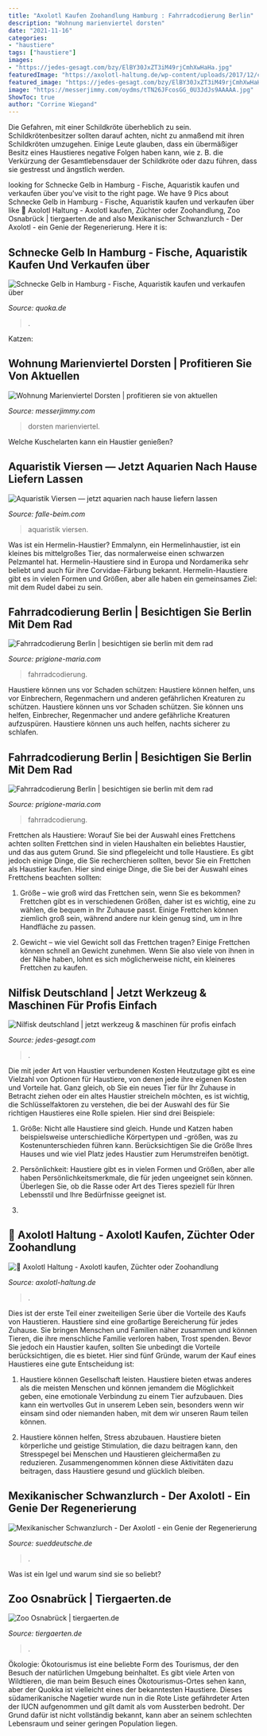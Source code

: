 ```yaml
---
title: "Axolotl Kaufen Zoohandlung Hamburg : Fahrradcodierung Berlin"
description: "Wohnung marienviertel dorsten"
date: "2021-11-16"
categories:
- "haustiere"
tags: ["haustiere"]
images:
- "https://jedes-gesagt.com/bzy/ElBY30JxZT3iM49rjCmhXwHaHa.jpg"
featuredImage: "https://axolotl-haltung.de/wp-content/uploads/2017/12/cropped-axolotl_haltung_weissling-768x461.jpg"
featured_image: "https://jedes-gesagt.com/bzy/ElBY30JxZT3iM49rjCmhXwHaHa.jpg"
image: "https://messerjimmy.com/oydms/tTN26JFcosGG_0U3JdJs9AAAAA.jpg"
ShowToc: true
author: "Corrine Wiegand"
---
```



Die Gefahren, mit einer Schildkröte überheblich zu sein.
Schildkrötenbesitzer sollten darauf achten, nicht zu anmaßend mit ihren Schildkröten umzugehen. Einige Leute glauben, dass ein übermäßiger Besitz eines Haustieres negative Folgen haben kann, wie z. B. die Verkürzung der Gesamtlebensdauer der Schildkröte oder dazu führen, dass sie gestresst und ängstlich werden.

	

		
looking for Schnecke Gelb in Hamburg - Fische, Aquaristik kaufen und verkaufen über you've visit to the right page. We have 9 Pics about Schnecke Gelb in Hamburg - Fische, Aquaristik kaufen und verkaufen über like 🦎 Axolotl Haltung - Axolotl kaufen, Züchter oder Zoohandlung, Zoo Osnabrück | tiergaerten.de and also Mexikanischer Schwanzlurch - Der Axolotl - ein Genie der Regenerierung. Here it is:
		
    
## Schnecke Gelb In Hamburg - Fische, Aquaristik Kaufen Und Verkaufen über

<img loading=lazy src="https://pic0.qimage.de/76/61/92/204926176.jpg" onerror="this.onerror=null;this.src='https://tse1.mm.bing.net/th?id=OIP.1TPxv02v5F3lkaBeo9UQGwHaFr&amp;pid=15.1';" alt="Schnecke Gelb in Hamburg - Fische, Aquaristik kaufen und verkaufen über">

_Source: quoka.de_

>. 

	

Katzen:

    
## Wohnung Marienviertel Dorsten | Profitieren Sie Von Aktuellen

<img loading=lazy src="https://messerjimmy.com/oydms/tTN26JFcosGG_0U3JdJs9AAAAA.jpg" onerror="this.onerror=null;this.src='https://tse3.mm.bing.net/th?id=OIP.AdaVjR5owOsc8IotrBO2vAAAAA&amp;pid=15.1';" alt="Wohnung Marienviertel Dorsten | profitieren sie von aktuellen">

_Source: messerjimmy.com_

>dorsten marienviertel. 

	

Welche Kuschelarten kann ein Haustier genießen?

    
## Aquaristik Viersen — Jetzt Aquarien Nach Hause Liefern Lassen

<img loading=lazy src="https://falle-beim.com/qmkj/AabgtrBYgswvX5OiWqskCwHaJ4.jpg" onerror="this.onerror=null;this.src='https://tse1.mm.bing.net/th?id=OIP.gGHjwu8RkvVeOCKWbhoKxAAAAA&amp;pid=15.1';" alt="Aquaristik Viersen — jetzt aquarien nach hause liefern lassen">

_Source: falle-beim.com_

>aquaristik viersen. 

	

Was ist ein Hermelin-Haustier?
Emmalynn, ein Hermelinhaustier, ist ein kleines bis mittelgroßes Tier, das normalerweise einen schwarzen Pelzmantel hat. Hermelin-Haustiere sind in Europa und Nordamerika sehr beliebt und auch für ihre Corvidae-Färbung bekannt. Hermelin-Haustiere gibt es in vielen Formen und Größen, aber alle haben ein gemeinsames Ziel: mit dem Rudel dabei zu sein.

    
## Fahrradcodierung Berlin | Besichtigen Sie Berlin Mit Dem Rad

<img loading=lazy src="https://prigione-maria.com/tbnba/k0AyfCPVJEQ_zz8CNEM_vAHaFj.jpg" onerror="this.onerror=null;this.src='https://tse2.mm.bing.net/th?id=OIP.Sm9B4tAs8TfKfX7uWN76lwAAAA&amp;pid=15.1';" alt="Fahrradcodierung Berlin | besichtigen sie berlin mit dem rad">

_Source: prigione-maria.com_

>fahrradcodierung. 

	

Haustiere können uns vor Schaden schützen: Haustiere können helfen, uns vor Einbrechern, Regenmachern und anderen gefährlichen Kreaturen zu schützen.
Haustiere können uns vor Schaden schützen. Sie können uns helfen, Einbrecher, Regenmacher und andere gefährliche Kreaturen aufzuspüren. Haustiere können uns auch helfen, nachts sicherer zu schlafen.

    
## Fahrradcodierung Berlin | Besichtigen Sie Berlin Mit Dem Rad

<img loading=lazy src="https://prigione-maria.com/tbnba/5euGdD2UctKPGlw4ktgQdgHaE7.jpg" onerror="this.onerror=null;this.src='https://tse1.mm.bing.net/th?id=OIP.sbjyMDDW6yaVX_8YY544zgAAAA&amp;pid=15.1';" alt="Fahrradcodierung Berlin | besichtigen sie berlin mit dem rad">

_Source: prigione-maria.com_

>fahrradcodierung. 

	

Frettchen als Haustiere: Worauf Sie bei der Auswahl eines Frettchens achten sollten
Frettchen sind in vielen Haushalten ein beliebtes Haustier, und das aus gutem Grund. Sie sind pflegeleicht und tolle Haustiere. Es gibt jedoch einige Dinge, die Sie recherchieren sollten, bevor Sie ein Frettchen als Haustier kaufen. Hier sind einige Dinge, die Sie bei der Auswahl eines Frettchens beachten sollten:
1. Größe – wie groß wird das Frettchen sein, wenn Sie es bekommen? Frettchen gibt es in verschiedenen Größen, daher ist es wichtig, eine zu wählen, die bequem in Ihr Zuhause passt. Einige Frettchen können ziemlich groß sein, während andere nur klein genug sind, um in Ihre Handfläche zu passen.

2. Gewicht – wie viel Gewicht soll das Frettchen tragen? Einige Frettchen können schnell an Gewicht zunehmen. Wenn Sie also viele von ihnen in der Nähe haben, lohnt es sich möglicherweise nicht, ein kleineres Frettchen zu kaufen.

    
## Nilfisk Deutschland | Jetzt Werkzeug &amp; Maschinen Für Profis Einfach

<img loading=lazy src="https://jedes-gesagt.com/bzy/ElBY30JxZT3iM49rjCmhXwHaHa.jpg" onerror="this.onerror=null;this.src='https://tse4.mm.bing.net/th?id=OIP.hibdUmatr9T2YS2LYZM1aQAAAA&amp;pid=15.1';" alt="Nilfisk deutschland | jetzt werkzeug &amp; maschinen für profis einfach">

_Source: jedes-gesagt.com_

>. 

	

Die mit jeder Art von Haustier verbundenen Kosten
Heutzutage gibt es eine Vielzahl von Optionen für Haustiere, von denen jede ihre eigenen Kosten und Vorteile hat. Ganz gleich, ob Sie ein neues Tier für Ihr Zuhause in Betracht ziehen oder ein altes Haustier streicheln möchten, es ist wichtig, die Schlüsselfaktoren zu verstehen, die bei der Auswahl des für Sie richtigen Haustieres eine Rolle spielen. Hier sind drei Beispiele:
1. Größe: Nicht alle Haustiere sind gleich. Hunde und Katzen haben beispielsweise unterschiedliche Körpertypen und -größen, was zu Kostenunterschieden führen kann. Berücksichtigen Sie die Größe Ihres Hauses und wie viel Platz jedes Haustier zum Herumstreifen benötigt.

2. Persönlichkeit: Haustiere gibt es in vielen Formen und Größen, aber alle haben Persönlichkeitsmerkmale, die für jeden ungeeignet sein können. Überlegen Sie, ob die Rasse oder Art des Tieres speziell für Ihren Lebensstil und Ihre Bedürfnisse geeignet ist.

3.

    
## 🦎 Axolotl Haltung - Axolotl Kaufen, Züchter Oder Zoohandlung

<img loading=lazy src="https://axolotl-haltung.de/wp-content/uploads/2017/12/cropped-axolotl_haltung_weissling-768x461.jpg" onerror="this.onerror=null;this.src='https://tse3.mm.bing.net/th?id=OIP.Ke-GX983cLy2QbyrJ-z25QHaEc&amp;pid=15.1';" alt="🦎 Axolotl Haltung - Axolotl kaufen, Züchter oder Zoohandlung">

_Source: axolotl-haltung.de_

>. 

	

Dies ist der erste Teil einer zweiteiligen Serie über die Vorteile des Kaufs von Haustieren.
Haustiere sind eine großartige Bereicherung für jedes Zuhause. Sie bringen Menschen und Familien näher zusammen und können Tieren, die ihre menschliche Familie verloren haben, Trost spenden. Bevor Sie jedoch ein Haustier kaufen, sollten Sie unbedingt die Vorteile berücksichtigen, die es bietet. Hier sind fünf Gründe, warum der Kauf eines Haustieres eine gute Entscheidung ist:
1) Haustiere können Gesellschaft leisten. Haustiere bieten etwas anderes als die meisten Menschen und können jemandem die Möglichkeit geben, eine emotionale Verbindung zu einem Tier aufzubauen. Dies kann ein wertvolles Gut in unserem Leben sein, besonders wenn wir einsam sind oder niemanden haben, mit dem wir unseren Raum teilen können.

2) Haustiere können helfen, Stress abzubauen. Haustiere bieten körperliche und geistige Stimulation, die dazu beitragen kann, den Stresspegel bei Menschen und Haustieren gleichermaßen zu reduzieren. Zusammengenommen können diese Aktivitäten dazu beitragen, dass Haustiere gesund und glücklich bleiben.

    
## Mexikanischer Schwanzlurch - Der Axolotl - Ein Genie Der Regenerierung

<img loading=lazy src="https://media-cdn.sueddeutsche.de/image/sz.1.1163226/1200x675?v=1527557151000" onerror="this.onerror=null;this.src='https://tse1.mm.bing.net/th?id=OIP.kwrGoVWCJBkyhL0fhlc1JQHaEK&amp;pid=15.1';" alt="Mexikanischer Schwanzlurch - Der Axolotl - ein Genie der Regenerierung">

_Source: sueddeutsche.de_

>. 

	

Was ist ein Igel und warum sind sie so beliebt?

    
## Zoo Osnabrück | Tiergaerten.de

<img loading=lazy src="https://www.tiergaerten.de/tiergaerten-pics/osnabrueck/axolotel-k.jpg" onerror="this.onerror=null;this.src='https://tse4.mm.bing.net/th?id=OIP.ASd-MU1VzEtmP52nRVEmZAHaFk&amp;pid=15.1';" alt="Zoo Osnabrück | tiergaerten.de">

_Source: tiergaerten.de_

>. 

	

Ökologie:
Ökotourismus ist eine beliebte Form des Tourismus, der den Besuch der natürlichen Umgebung beinhaltet. Es gibt viele Arten von Wildtieren, die man beim Besuch eines Ökotourismus-Ortes sehen kann, aber der Quokka ist vielleicht eines der bekanntesten Haustiere. Dieses südamerikanische Nagetier wurde nun in die Rote Liste gefährdeter Arten der IUCN aufgenommen und gilt damit als vom Aussterben bedroht. Der Grund dafür ist nicht vollständig bekannt, kann aber an seinem schlechten Lebensraum und seiner geringen Population liegen.

